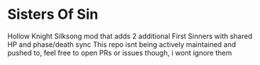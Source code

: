 # Sisters Of Sin
Hollow Knight Silksong mod that adds 2 additional First Sinners with shared HP and phase/death sync
This repo isnt being actively maintained and pushed to, feel free to open PRs or issues though, i wont ignore them
